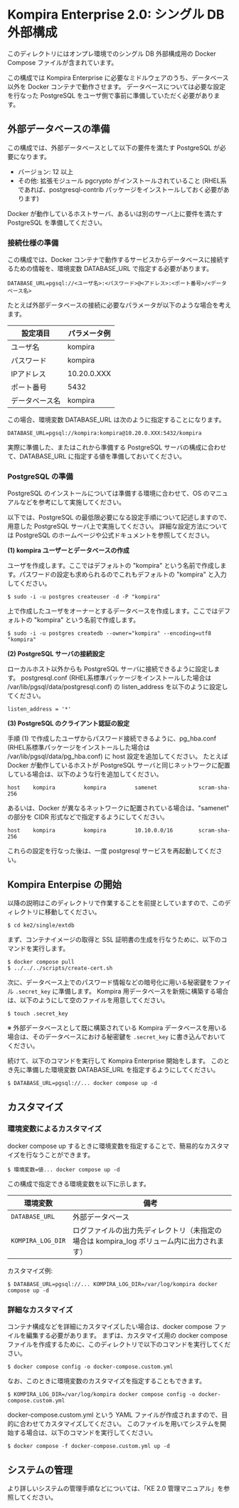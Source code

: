 # Kompira Enterprise 2.0: シングル DB 外部構成

このディレクトリにはオンプレ環境でのシングル DB 外部構成用の Docker Compose ファイルが含まれています。

この構成では Kompira Enterprise に必要なミドルウェアのうち、データベース以外を Docker コンテナで動作させます。
データベースについては必要な設定を行なった PostgreSQL をユーザ側で事前に準備していただく必要があります。

## 外部データベースの準備

この構成では、外部データベースとして以下の要件を満たす PostgreSQL が必要になります。

- バージョン: 12 以上
- その他: 拡張モジュール pgcrypto がインストールされていること (RHEL系 であれば、postgresql-contrib パッケージをインストールしておく必要があります)

Docker が動作しているホストサーバ、あるいは別のサーバ上に要件を満たす PostgreSQL を準備してください。

### 接続仕様の準備

この構成では、Docker コンテナで動作するサービスからデータベースに接続するための情報を、環境変数 DATABASE_URL で指定する必要があります。

    DATABASE_URL=pgsql://<ユーザ名>:<パスワード>@<アドレス>:<ポート番号>/<データベース名>

たとえば外部データベースの接続に必要なパラメータが以下のような場合を考えます。

| 設定項目       | パラメータ例    |
| -------------- | --------------- |
| ユーザ名       | kompira         |
| パスワード     | kompira         |
| IPアドレス     | 10.20.0.XXX     |
| ポート番号     | 5432            |
| データベース名 | kompira         |

この場合、環境変数 DATABASE_URL は次のように指定することになります。

    DATABASE_URL=pgsql://kompira:kompira@10.20.0.XXX:5432/kompira

実際に準備した、またはこれから準備する PostgreSQL サーバの構成に合わせて、DATABASE_URL に指定する値を準備しておいてください。

### PostgreSQL の準備

PostgreSQL のインストールについては準備する環境に合わせて、OS のマニュアルなどを参考にして実施してください。

以下では、PostgreSQL の最低限必要になる設定手順について記述しますので、用意した PostgreSQL サーバ上で実施してください。
詳細な設定方法については PostgreSQL のホームページや公式ドキュメントを参照してください。

**(1) kompira ユーザーとデータベースの作成**

ユーザを作成します。ここではデフォルトの "kompira" という名前で作成します。パスワードの設定も求められるのでこれもデフォルトの "kompira" と入力してください。

    $ sudo -i -u postgres createuser -d -P "kompira"

上で作成したユーザをオーナーとするデータベースを作成します。ここではデフォルトの "kompira" という名前で作成します。
    
    $ sudo -i -u postgres createdb --owner="kompira" --encoding=utf8 "kompira"

**(2) PostgreSQL サーバの接続設定**

ローカルホスト以外からも PostgreSQL サーバに接続できるように設定します。
postgresql.conf (RHEL系標準パッケージをインストールした場合は /var/lib/pgsql/data/postgresql.conf) の listen_address を以下のように設定してください。

    listen_address = '*'

**(3) PostgreSQL のクライアント認証の設定**

手順 (1) で作成したユーザからパスワード接続できるように、pg_hba.conf (RHEL系標準パッケージをインストールした場合は /var/lib/pgsql/data/pg_hba.conf) に host 設定を追加してください。
たとえば Docker が動作しているホストが PostgreSQL サーバと同じネットワークに配置している場合は、以下のような行を追加してください。

    host    kompira         kompira         samenet             scram-sha-256

あるいは、Docker が異なるネットワークに配置されている場合は、"samenet" の部分を CIDR 形式などで指定するようにしてください。

    host    kompira         kompira         10.10.0.0/16        scram-sha-256

これらの設定を行なった後は、一度 postgresql サービスを再起動してください。

## Kompira Enterpise の開始

以降の説明はこのディレクトリで作業することを前提としていますので、このディレクトリに移動してください。

    $ cd ke2/single/extdb

まず、コンテナイメージの取得と SSL 証明書の生成を行なうために、以下のコマンドを実行します。

    $ docker compose pull
    $ ../../../scripts/create-cert.sh

次に、データベース上でのパスワード情報などの暗号化に用いる秘密鍵をファイル `.secret_key` に準備します。
Kompira 用データベースを新規に構築する場合は、以下のようにして空のファイルを用意してください。

    $ touch .secret_key

※ 外部データベースとして既に構築されている Kompira データベースを用いる場合は、そのデータベースにおける秘密鍵を `.secret_key` に書き込んでおいてください。

続けて、以下のコマンドを実行して Kompira Enterprise 開始をします。
このとき先に準備した環境変数 DATABASE_URL を指定するようにしてください。

    $ DATABASE_URL=pgsql://... docker compose up -d

## カスタマイズ
### 環境変数によるカスタマイズ

docker compose up するときに環境変数を指定することで、簡易的なカスタマイズを行なうことができます。

    $ 環境変数=値... docker compose up -d

この構成で指定できる環境変数を以下に示します。

| 環境変数           | 備考                                                                                        |
| ------------------ | ------------------------------------------------------------------------------------------- |
| `DATABASE_URL`     | 外部データベース                                                                            |
| `KOMPIRA_LOG_DIR`  | ログファイルの出力先ディレクトリ（未指定の場合は kompira_log ボリューム内に出力されます）   |

カスタマイズ例: 

    $ DATABASE_URL=pgsql://... KOMPIRA_LOG_DIR=/var/log/kompira docker compose up -d

### 詳細なカスタマイズ

コンテナ構成などを詳細にカスタマイズしたい場合は、docker compose ファイルを編集する必要があります。
まずは、カスタマイズ用の docker compose ファイルを作成するために、このディレクトリで以下のコマンドを実行してください。

    $ docker compose config -o docker-compose.custom.yml

なお、このときに環境変数のカスタマイズを指定することもできます。

    $ KOMPIRA_LOG_DIR=/var/log/kompira docker compose config -o docker-compose.custom.yml

docker-compose.custom.yml という YAML ファイルが作成されますので、目的に合わせてカスタマイズしてください。
このファイルを用いてシステムを開始する場合は、以下のコマンドを実行してください。

    $ docker compose -f docker-compose.custom.yml up -d

## システムの管理

より詳しいシステムの管理手順などについては、「KE 2.0 管理マニュアル」を参照してください。
